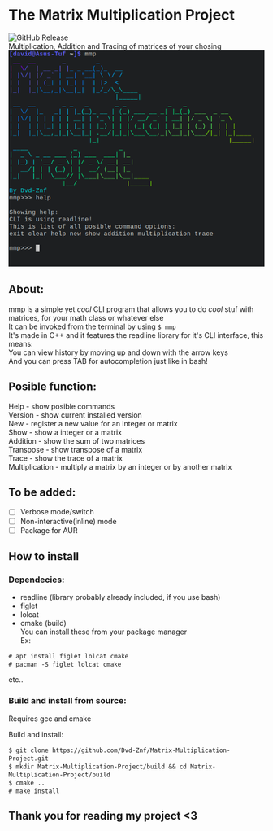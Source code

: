 # The Matrix Multiplication Project
![GitHub Release](https://img.shields.io/github/v/release/Dvd-Znf/Matrix-Multiplication-Project?include_prereleases&logo=GitHub&label=Latest%20release%20version%3A&color=lightgreen)     
Multiplication, Addition and Tracing of matrices of your chosing  
![Screenshot](/Screenshot.png)  
## About:
mmp is a simple yet _cool_ CLI program that allows you to do _cool_ stuf with matrices, for your math class or whatever else   
It can be invoked from the terminal by using  `$ mmp`    
It's made in C++ and it features the readline library for it's CLI interface, this means:   
You can view history by moving up and down with the arrow keys      
And you can press TAB for autocompletion just like in bash!    
## Posible function:
Help - show posible commands  
Version - show current installed version  
New - register a new value for an integer or matrix  
Show - show a integer or a matrix  
Addition - show the sum of two matrices  
Transpose - show transpose of a matrix     
Trace - show the trace of a matrix  
Multiplication - multiply a matrix by an integer or by another matrix  
## To be added:
- [ ] Verbose mode/switch         
- [ ] Non-interactive(inline) mode
- [ ] Package for AUR    
## How to install
### Dependecies:
- readline (library probably already included, if you use bash)    
- figlet   
- lolcat   
- cmake (build)   
You can install these from your package manager  
Ex:  
```console  
# apt install figlet lolcat cmake  
# pacman -S figlet lolcat cmake  
```
etc..  
### Build and install from source:
Requires gcc and cmake  
  
Build and install:  
```console   
$ git clone https://github.com/Dvd-Znf/Matrix-Multiplication-Project.git
$ mkdir Matrix-Multiplication-Project/build && cd Matrix-Multiplication-Project/build
$ cmake ..
# make install
```

## Thank you for reading my project <3
